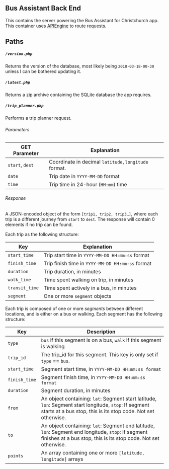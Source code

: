 ## Bus Assistant Back End

This contains the server powering the Bus Assistant for Christchurch app. This container uses [APIEngine](https://github.com/Senyeah/APIEngine) to route requests.

## Paths

##### `/version.php`

Returns the version of the database, most likely being `2018-03-18-00-30` unless I can be bothered updating it.

##### `/latest.php`

Returns a zip archive containing the SQLite database the app requires.

##### `/trip_planner.php`

Performs a trip planner request.

###### Parameters

| GET Parameter | Explanation |
| ------------- | ----------- |
| `start`, `dest` | Coordinate in decimal `latitude,longitude` format. |
| `date` | Trip date in `YYYY-MM-DD` format |
| `time` | Trip time in 24-hour (`HH:mm`) time |

###### Response

A JSON-encoded object of the form `[trip1, trip2, trip3…]`, where each trip is a different journey from `start` to `dest`. The response will contain 0 elements if no trip can be found.

Each trip as the following structure:

| Key | Explanation |
| --- | ----------- |
| `start_time` | Trip start time in `YYYY-MM-DD HH:mm:ss` format |
| `finish_time` | Trip finish time in `YYYY-MM-DD HH:mm:ss` format |
| `duration` | Trip duration, in minutes |
| `walk_time` | Time spent walking on trip, in minutes |
| `transit_time` | Time spent actively in a bus, in minutes|
| `segment` | One or more `segment` objects |

Each trip is composed of one or more _segments_ between different locations, and is either on a bus or walking. Each segment has the following structure:

| Key | Description |
| --- | ----------- |
| `type` | `bus` if this segment is on a bus, `walk` if this segment is walking |
| `trip_id` | The trip_id for this segment. This key is only set if `type` == `bus`. |
| `start_time` | Segment start time, in `YYYY-MM-DD HH:mm:ss format` |
| `finish_time` | Segment finish time, in `YYYY-MM-DD HH:mm:ss format` |
| `duration` | Segment duration, in minutes |
| `from` | An object containing: `lat`: Segment start latitude, `lon`: Segment start longitude, `stop`: If segment starts at a bus stop, this is its stop code. Not set otherwise. |
| `to` | An object containing: `lat`: Segment end latitude, `lon`: Segment end longitude, `stop`: If segment finishes at a bus stop, this is its stop code. Not set otherwise. |
| `points` | An array containing one or more `[latitude, longitude]` arrays |
